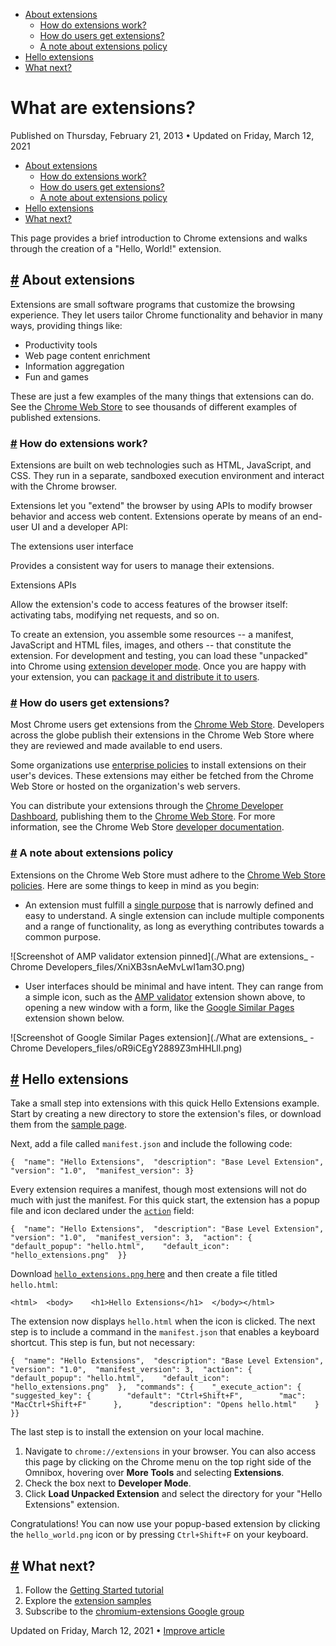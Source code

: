

*   [About extensions](https://developer.chrome.com/docs/extensions/mv3/overview/#intro)
    *   [How do extensions work?](https://developer.chrome.com/docs/extensions/mv3/overview/#basics)
    *   [How do users get extensions?](https://developer.chrome.com/docs/extensions/mv3/overview/#getting-extensions)
    *   [A note about extensions policy](https://developer.chrome.com/docs/extensions/mv3/overview/#policy)
*   [Hello extensions](https://developer.chrome.com/docs/extensions/mv3/overview/#hello-extensions)
*   [What next?](https://developer.chrome.com/docs/extensions/mv3/overview/#How-do-I-start)

What are extensions?
====================

Published on Thursday, February 21, 2013 • Updated on Friday, March 12, 2021



*   [About extensions](https://developer.chrome.com/docs/extensions/mv3/overview/#intro)
    *   [How do extensions work?](https://developer.chrome.com/docs/extensions/mv3/overview/#basics)
    *   [How do users get extensions?](https://developer.chrome.com/docs/extensions/mv3/overview/#getting-extensions)
    *   [A note about extensions policy](https://developer.chrome.com/docs/extensions/mv3/overview/#policy)
*   [Hello extensions](https://developer.chrome.com/docs/extensions/mv3/overview/#hello-extensions)
*   [What next?](https://developer.chrome.com/docs/extensions/mv3/overview/#How-do-I-start)

This page provides a brief introduction to Chrome extensions and walks through the creation of a "Hello, World!" extension.

[#](https://developer.chrome.com/docs/extensions/mv3/overview/#intro) About extensions
--------------------------------------------------------------------------------------

Extensions are small software programs that customize the browsing experience. They let users tailor Chrome functionality and behavior in many ways, providing things like:

*   Productivity tools
*   Web page content enrichment
*   Information aggregation
*   Fun and games

These are just a few examples of the many things that extensions can do. See the [Chrome Web Store](https://chrome.google.com/webstore) to see thousands of different examples of published extensions.

### [#](https://developer.chrome.com/docs/extensions/mv3/overview/#basics) How do extensions work?

Extensions are built on web technologies such as HTML, JavaScript, and CSS. They run in a separate, sandboxed execution environment and interact with the Chrome browser.

Extensions let you "extend" the browser by using APIs to modify browser behavior and access web content. Extensions operate by means of an end-user UI and a developer API:

The extensions user interface

Provides a consistent way for users to manage their extensions.

Extensions APIs

Allow the extension's code to access features of the browser itself: activating tabs, modifying net requests, and so on.

To create an extension, you assemble some resources -- a manifest, JavaScript and HTML files, images, and others -- that constitute the extension. For development and testing, you can load these "unpacked" into Chrome using [extension developer mode](https://developer.chrome.com/docs/extensions/mv3/getstarted/#manifest). Once you are happy with your extension, you can [package it and distribute it to users](https://developer.chrome.com/docs/webstore/publish/).

### [#](https://developer.chrome.com/docs/extensions/mv3/overview/#getting-extensions) How do users get extensions?

Most Chrome users get extensions from the [Chrome Web Store](https://chrome.google.com/webstore). Developers across the globe publish their extensions in the Chrome Web Store where they are reviewed and made available to end users.

Some organizations use [enterprise policies](https://cloud.google.com/docs/chrome-enterprise/policies/) to install extensions on their user's devices. These extensions may either be fetched from the Chrome Web Store or hosted on the organization's web servers.

You can distribute your extensions through the [Chrome Developer Dashboard](https://chrome.google.com/webstore/devconsole), publishing them to the [Chrome Web Store](https://chrome.google.com/webstore). For more information, see the Chrome Web Store [developer documentation](https://developer.chrome.com/docs/webstore/).

### [#](https://developer.chrome.com/docs/extensions/mv3/overview/#policy) A note about extensions policy

Extensions on the Chrome Web Store must adhere to the [Chrome Web Store policies](https://developer.chrome.com/docs/webstore/program-policies/). Here are some things to keep in mind as you begin:

*   An extension must fulfill a [single purpose](https://developer.chrome.com/docs/extensions/mv3/single_purpose/) that is narrowly defined and easy to understand. A single extension can include multiple components and a range of functionality, as long as everything contributes towards a common purpose.

![Screenshot of AMP validator extension pinned](./What are extensions_ - Chrome Developers_files/XniXB3snAeMvLwI1am3O.png)

*   User interfaces should be minimal and have intent. They can range from a simple icon, such as the [AMP validator](https://chrome.google.com/webstore/detail/amp-validator/nmoffdblmcmgeicmolmhobpoocbbmknc) extension shown above, to opening a new window with a form, like the [Google Similar Pages](https://chrome.google.com/webstore/detail/google-similar-pages/pjnfggphgdjblhfjaphkjhfpiiekbbej) extension shown below.

![Screenshot of Google Similar Pages extension](./What are extensions_ - Chrome Developers_files/oR9iCEgY2889Z3mHHLll.png)

[#](https://developer.chrome.com/docs/extensions/mv3/overview/#hello-extensions) Hello extensions
-------------------------------------------------------------------------------------------------

Take a small step into extensions with this quick Hello Extensions example. Start by creating a new directory to store the extension's files, or download them from the [sample page](https://developer.chrome.com/docs/extensions/mv3/samples#search:hello).

Next, add a file called `manifest.json` and include the following code:

    {  "name": "Hello Extensions",  "description": "Base Level Extension",  "version": "1.0",  "manifest_version": 3}

Every extension requires a manifest, though most extensions will not do much with just the manifest. For this quick start, the extension has a popup file and icon declared under the [`action`](https://developer.chrome.com/docs/extensions/reference/action/) field:

    {  "name": "Hello Extensions",  "description": "Base Level Extension",  "version": "1.0",  "manifest_version": 3,  "action": {    "default_popup": "hello.html",    "default_icon": "hello_extensions.png"  }}

Download [`hello_extensions.png` here](https://storage.googleapis.com/web-dev-uploads/image/WlD8wC6g8khYWPJUsQceQkhXSlv1/gmKIT88Ha1z8VBMJFOOH.png) and then create a file titled `hello.html`:

    <html>  <body>    <h1>Hello Extensions</h1>  </body></html>

The extension now displays `hello.html` when the icon is clicked. The next step is to include a command in the `manifest.json` that enables a keyboard shortcut. This step is fun, but not necessary:

    {  "name": "Hello Extensions",  "description": "Base Level Extension",  "version": "1.0",  "manifest_version": 3,  "action": {    "default_popup": "hello.html",    "default_icon": "hello_extensions.png"  },  "commands": {    "_execute_action": {      "suggested_key": {        "default": "Ctrl+Shift+F",        "mac": "MacCtrl+Shift+F"      },      "description": "Opens hello.html"    }  }}

The last step is to install the extension on your local machine.

1.  Navigate to `chrome://extensions` in your browser. You can also access this page by clicking on the Chrome menu on the top right side of the Omnibox, hovering over **More Tools** and selecting **Extensions**.
2.  Check the box next to **Developer Mode**.
3.  Click **Load Unpacked Extension** and select the directory for your "Hello Extensions" extension.

Congratulations! You can now use your popup-based extension by clicking the `hello_world.png` icon or by pressing `Ctrl+Shift+F` on your keyboard.

[#](https://developer.chrome.com/docs/extensions/mv3/overview/#How-do-I-start) What next?
-----------------------------------------------------------------------------------------

1.  Follow the [Getting Started tutorial](https://developer.chrome.com/docs/extensions/mv3/getstarted/)
2.  Explore the [extension samples](https://github.com/GoogleChrome/chrome-extensions-samples)
3.  Subscribe to the [chromium-extensions Google group](http://groups.google.com/a/chromium.org/group/chromium-extensions)

Updated on Friday, March 12, 2021 • [Improve article](https://github.com/GoogleChrome/developer.chrome.com/blob/main/site/en/docs/extensions/mv3/overview/index.md)

